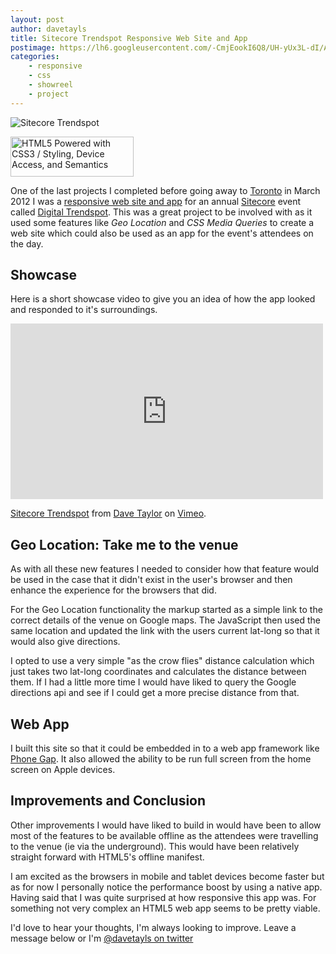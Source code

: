 ```yaml
---
layout: post
author: davetayls
title: Sitecore Trendspot Responsive Web Site and App
postimage: https://lh6.googleusercontent.com/-CmjEookI6Q8/UH-yUx3L-dI/AAAAAAAArr8/4ugKk_xTurM/s800/sitecoretrendspot.png
categories:
    - responsive
    - css
    - showreel
    - project
---
```


![Sitecore Trendspot](https://lh6.googleusercontent.com/-CmjEookI6Q8/UH-yUx3L-dI/AAAAAAAArr8/4ugKk_xTurM/s800/sitecoretrendspot.png)

<a href="http://www.w3.org/html/logo/">
<img src="http://www.w3.org/html/logo/badge/html5-badge-h-css3-device-semantics.png" width="197" height="64" alt="HTML5 Powered with CSS3 / Styling, Device Access, and Semantics" title="HTML5 Powered with CSS3 / Styling, Device Access, and Semantics">
</a>

One of the last projects I completed before going away to [Toronto](http://www.toronto.ca) in March 2012 I was a [responsive web site and app](http://the-taylors.org/blog/category/responsivedesign/) for an annual [Sitecore](http://www.sitecore.net) event called [Digital Trendspot](http://www.sitecore.net/events/TrendspotUK/). This was a great project to be involved with as it used some features like *Geo Location* and *CSS Media Queries* to create a web site which could also be used as an app for the event's attendees on the day.

Showcase
--

Here is a short showcase video to give you an idea of how the app looked and responded to it's surroundings.

<iframe src="http://player.vimeo.com/video/51468900" width="500" height="281" frameborder="0" webkitAllowFullScreen="true" mozallowfullscreen="true" allowFullScreen="true">
Vimeo
</iframe> <p><a href="http://vimeo.com/51468900">Sitecore Trendspot</a> from <a href="http://vimeo.com/davetayls">Dave Taylor</a> on <a href="http://vimeo.com">Vimeo</a>.</p>

Geo Location: Take me to the venue
--

As with all these new features I needed to consider how that feature would be used in the case that it didn't exist in the user's browser and then enhance the experience for the browsers that did.

For the Geo Location functionality the markup started as a simple link to the correct details of the venue on Google maps. The JavaScript then used the same location and updated the link with the users current lat-long so that it would also give directions.

I opted to use a very simple "as the crow flies" distance calculation which just takes two lat-long coordinates and calculates the distance between them. If I had a little more time I would have liked to query the Google directions api and see if I could get a more precise distance from that.

Web App
--

I built this site so that it could be embedded in to a web app framework like [Phone Gap](http://phonegap.com). It also allowed the ability to be run full screen from the home screen on Apple devices.

Improvements and Conclusion
--

Other improvements I would have liked to build in would have been to allow most of the features to be available offline as the attendees were travelling to the venue (ie via the underground). This would have been relatively straight forward with HTML5's offline manifest.

I am excited as the browsers in mobile and tablet devices become faster but as for now I personally notice the performance boost by using a native app. Having said that I was quite surprised at how responsive this app was. For something not very complex an HTML5 web app seems to be pretty viable.

I'd love to hear your thoughts, I'm always looking to improve. Leave a message below or I'm [@davetayls on twitter](https://twitter.com/intent/tweet?url=http://the-taylors.org&via=davetayls)
